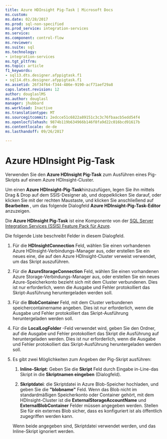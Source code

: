 ```yaml
---
title: Azure HDInsight Pig-Task | Microsoft Docs
ms.custom: 
ms.date: 02/28/2017
ms.prod: sql-non-specified
ms.prod_service: integration-services
ms.service: 
ms.component: control-flow
ms.reviewer: 
ms.suite: sql
ms.technology:
- integration-services
ms.tgt_pltfrm: 
ms.topic: article
f1_keywords:
- sql13.dts.designer.afppigtask.f1
- sql14.dts.designer.afppigtask.f1
ms.assetid: 26f34f64-f344-486e-9190-acf71aef29a8
caps.latest.revision: 12
author: douglaslMS
ms.author: douglasl
manager: jhubbard
ms.workload: Inactive
ms.translationtype: MT
ms.sourcegitcommit: 2edcce51c6822a89151c3c3c76fbaacb5edd54f4
ms.openlocfilehash: 9874b119b634966b146f8fa9d22c016bcd91617b
ms.contentlocale: de-de
ms.lasthandoff: 09/26/2017

---
```

# <a name="azure-hdinsight-pig-task"></a>Azure HDInsight Pig-Task
Verwenden Sie den **Azure HDInsight Pig-Task** zum Ausführen eines Pig-Skripts auf einem Azure HDInsight-Cluster.
     
Um einen **Azure HDInsight-Pig-Task**hinzuzufügen, legen Sie ihn mittels Drag &amp; Drop auf dem SSIS-Designer ab, und doppelklicken Sie darauf, oder klicken Sie mit der rechten Maustaste, und klicken Sie anschließend auf **Bearbeiten** , um das folgende Dialogfeld **Azure HDInsight-Pig-Task-Editor** anzuzeigen.  
  
Die **Azure HDInsight Pig-Task** ist eine Komponente von der [SQL Server Integration Services (SSIS) Feature Pack für Azure](../../integration-services/azure-feature-pack-for-integration-services-ssis.md).
  
 Die folgende Liste beschreibt Felder in diesem Dialogfeld.  
  
1.  Für die **HDInsightConnection** Feld, wählen Sie einen vorhandenen Azure HDInsight-Verbindungs-Manager aus, oder erstellen Sie ein neues eine, die auf den Azure HDInsight-Cluster verweist verwendet, um das Skript auszuführen.
  
2.  Für die **AzureStorageConnection** Feld, wählen Sie einen vorhandenen Azure Storage-Verbindungs-Manager aus, oder erstellen Sie ein neues Azure-Speicherkonto bezieht sich mit dem Cluster verbundenen. Dies ist nur erforderlich, wenn die Ausgabe und Fehler protokolliert das Skript-Ausführung heruntergeladen werden soll.
 
3.  Für die **BlobContainer** Feld, mit dem Cluster verbundenen speichercontainername angeben. Dies ist nur erforderlich, wenn die Ausgabe und Fehler protokolliert das Skript-Ausführung heruntergeladen werden soll.
  
4.  Für die **LocalLogFolder** -Feld verwendet wird, geben Sie den Ordner, auf die Ausgabe und Fehler protokolliert das Skript die Ausführung auf heruntergeladen werden. Dies ist nur erforderlich, wenn die Ausgabe und Fehler protokolliert das Skript-Ausführung heruntergeladen werden soll.   
  
5.  Es gibt zwei Möglichkeiten zum Angeben der Pig-Skript ausführen:
  
    1.  **Inline-Skript**: Geben Sie die **Skript** Feld durch Eingabe in-Line-das Skript in die **Skriptnamen eingeben** (Dialogfeld).
  
    2.  **Skriptdatei**: die Skriptdatei in Azure Blob-Speicher hochladen, und geben Sie die **"blobname"** Feld. Wenn das Blob nicht im standardmäßigen Speicherkonto oder Container gehört, mit dem HDInsight-Cluster ist die **ExternalStorageAccountName** und **ExternalBlobContainer** Felder müssen angegeben werden. Stellen Sie für ein externes Blob sicher, dass es konfiguriert ist als öffentlich zugegriffen werden kann.  
  
     Wenn beide angegeben sind, Skriptdatei verwendet werden, und das Inline-Skript ignoriert werden.

